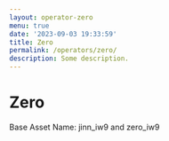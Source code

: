 ```yaml
---
layout: operator-zero
menu: true
date: '2023-09-03 19:33:59'
title: Zero
permalink: /operators/zero/
description: Some description.
---
```


# Zero

Base Asset Name: jinn_iw9 and zero_iw9